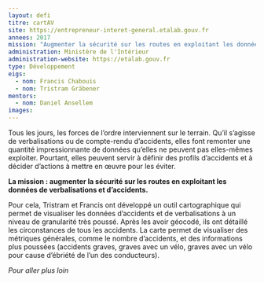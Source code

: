 ```yaml
---
layout: defi
titre: cartAV
site: https://entrepreneur-interet-general.etalab.gouv.fr
annees: 2017
mission: "Augmenter la sécurité sur les routes en exploitant les données de verbalisations et d’accidents."
administration: Ministère de l'Intérieur
administration-website: https://etalab.gouv.fr
type: Développement
eigs:
  - nom: Francis Chabouis
  - nom: Tristram Gräbener
mentors: 
  - nom: Daniel Ansellem
images:
---
```


Tous les jours, les forces de l’ordre interviennent sur le
terrain. Qu’il s’agisse de verbalisations ou de compte-rendu
d’accidents, elles font remonter une quantité impressionnante de
données qu’elles ne peuvent pas elles-mêmes exploiter.  Pourtant,
elles peuvent servir à définir des profils d’accidents et à décider
d’actions à mettre en œuvre pour les éviter.

**La mission : augmenter la sécurité sur les routes en exploitant les
données de verbalisations et d’accidents.**

Pour cela, Tristram et Francis ont développé un outil cartographique
qui permet de visualiser les données d’accidents et de verbalisations
à un niveau de granularité très poussé.  Après les avoir géocodé, ils
ont détaillé les circonstances de tous les accidents.  La carte permet
de visualiser des métriques générales, comme le nombre d’accidents, et
des informations plus poussées (accidents graves, graves avec un vélo,
graves avec un vélo pour cause d’ébriété de l’un des conducteurs).

_Pour aller plus loin_
